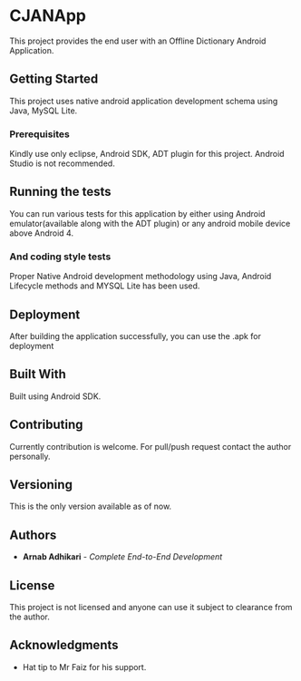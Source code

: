 # CJANApp

This project provides the end user with an Offline Dictionary Android Application.

## Getting Started

This project uses native android application development schema using Java, MySQL Lite.

### Prerequisites

Kindly use only eclipse, Android SDK, ADT plugin for this project.
Android Studio is not recommended.

## Running the tests

You can run various tests for this application by either using Android emulator(available along with the ADT plugin) or any android mobile
device above Android 4.

### And coding style tests

Proper Native Android development methodology using Java, Android Lifecycle methods and MYSQL Lite has been used.

## Deployment

After building the application successfully, you can use the .apk for deployment 

## Built With

Built using Android SDK.

## Contributing

Currently contribution is welcome. For pull/push request contact the author personally.

## Versioning

This is the only version available as of now.

## Authors

* **Arnab Adhikari** - *Complete End-to-End Development*

## License

This project is not licensed and anyone can use it subject to clearance from the author.

## Acknowledgments

* Hat tip to Mr Faiz for his support.
